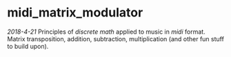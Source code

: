# midi_matrix_modulator
*2018-4-21*
Principles of *discrete math* applied to music in *midi* format.
Matrix transposition, addition, subtraction, multiplication (and other fun stuff to build upon).
